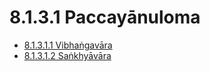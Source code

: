 

# 8.1.3.1 Paccayānuloma

* [8.1.3.1.1 Vibhaṅgavāra](8.1.3.1/8.1.3.1.1.md)
* [8.1.3.1.2 Saṅkhyāvāra](8.1.3.1/8.1.3.1.2.md)



